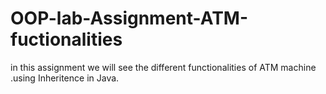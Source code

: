# OOP-lab-Assignment-ATM-fuctionalities

in this assignment we will see the different functionalities of ATM machine .using Inheritence in Java.

